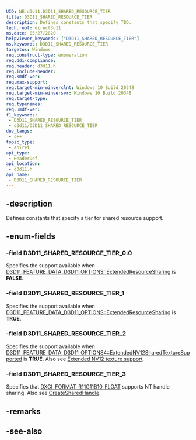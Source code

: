 ```yaml
---
UID: NE:d3d11.D3D11_SHARED_RESOURCE_TIER
title: D3D11_SHARED_RESOURCE_TIER
description: Defines constants that specify TBD.
tech.root: direct3d11
ms.date: 05/27/2020
helpviewer_keywords: ["D3D11_SHARED_RESOURCE_TIER"]
ms.keywords: D3D11_SHARED_RESOURCE_TIER
targetos: Windows
req.construct-type: enumeration
req.ddi-compliance: 
req.header: d3d11.h
req.include-header: 
req.kmdf-ver: 
req.max-support: 
req.target-min-winverclnt: Windows 10 Build 20348
req.target-min-winversvr: Windows 10 Build 20348
req.target-type: 
req.typenames: 
req.umdf-ver: 
f1_keywords:
 - D3D11_SHARED_RESOURCE_TIER
 - d3d11/D3D11_SHARED_RESOURCE_TIER
dev_langs:
 - c++
topic_type:
 - apiref
api_type:
 - HeaderDef
api_location:
 - d3d11.h
api_name:
 - D3D11_SHARED_RESOURCE_TIER
---
```


## -description

Defines constants that specify a tier for shared resource support.

## -enum-fields

### -field D3D11_SHARED_RESOURCE_TIER_0:0

Specifies the support available when [D3D11_FEATURE_DATA_D3D11_OPTIONS::ExtendedResourceSharing](./ns-d3d11-d3d11_feature_data_d3d11_options.md) is **FALSE**.

### -field D3D11_SHARED_RESOURCE_TIER_1

Specifies the support available when [D3D11_FEATURE_DATA_D3D11_OPTIONS::ExtendedResourceSharing](./ns-d3d11-d3d11_feature_data_d3d11_options.md) is **TRUE**.

### -field D3D11_SHARED_RESOURCE_TIER_2

Specifies the support available when [D3D11_FEATURE_DATA_D3D11_OPTIONS4::ExtendedNV12SharedTextureSupported](../d3d11_4/ns-d3d11_4-d3d11_feature_data_d3d11_options4.md) is **TRUE**. Also see [Extended NV12 texture support](/windows/win32/direct3d11/direct3d-11-4-features#extended-nv12-texture-support).

### -field D3D11_SHARED_RESOURCE_TIER_3

Specifies that [DXGI_FORMAT_R11G11B10_FLOAT](../dxgiformat/ne-dxgiformat-dxgi_format.md) supports NT handle sharing. Also see [CreateSharedHandle](../dxgi1_2/nf-dxgi1_2-idxgiresource1-createsharedhandle.md).

## -remarks

## -see-also
